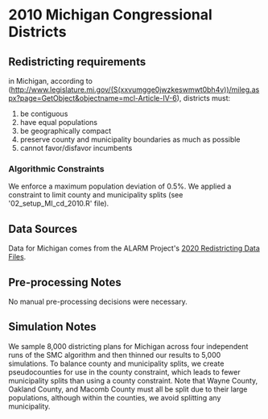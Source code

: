 # 2010 Michigan Congressional Districts

## Redistricting requirements
in Michigan, according to (http://www.legislature.mi.gov/(S(xxvumgge0jwzkeswmwt0bh4v))/mileg.aspx?page=GetObject&objectname=mcl-Article-IV-6), districts must:

1. be contiguous
2. have equal populations
3. be geographically compact
4. preserve county and municipality boundaries as much as possible
5. cannot favor/disfavor incumbents


### Algorithmic Constraints
We enforce a maximum population deviation of 0.5%. We applied a constraint to limit county and municipality splits (see '02_setup_MI_cd_2010.R' file).

## Data Sources
Data for Michigan comes from the ALARM Project's [2020 Redistricting Data Files](https://alarm-redist.github.io/posts/2021-08-10-census-2020/).

## Pre-processing Notes
No manual pre-processing decisions were necessary.

## Simulation Notes
We sample 8,000 districting plans for Michigan across four independent runs of the SMC algorithm and then thinned our results to 5,000 simulations.
To balance county and municipality splits, we create pseudocounties for use in the county constraint, which leads to fewer municipality splits than using a county constraint. Note that Wayne County, Oakland County, and Macomb County must all be split due to their large populations, although within the counties, we avoid splitting any municipality.
